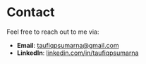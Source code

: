 # Contact

Feel free to reach out to me via:

- **Email**: [taufiqpsumarna@gmail.com](mailto:taufiqpsumarna@gmail.com)
- **LinkedIn**: [linkedin.com/in/taufiqpsumarna](https://linkedin.com/in/taufiqpsumarna)
